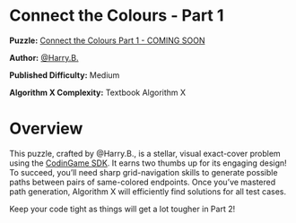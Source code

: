 # Connect the Colours - Part 1

__Puzzle:__ [Connect the Colours Part 1 - COMING SOON](https://www.codingame.com/contribute/community)

__Author:__ [@Harry.B.](https://www.codingame.com/profile/d926a93cb394ded661b204822965c5fa7122915)

__Published Difficulty:__ Medium

__Algorithm X Complexity:__ Textbook Algorithm X

# Overview

This puzzle, crafted by @Harry.B., is a stellar, visual exact-cover problem using the [CodinGame SDK](https://www.codingame.com/playgrounds/25775/codingame-sdk-documentation/introduction). It earns two thumbs up for its engaging design! To succeed, you’ll need sharp grid-navigation skills to generate possible paths between pairs of same-colored endpoints. Once you’ve mastered path generation, Algorithm X will efficiently find solutions for all test cases.

Keep your code tight as things will get a lot tougher in Part 2!